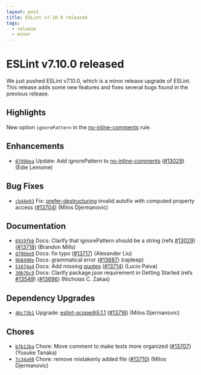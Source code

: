 ```yaml
---
layout: post
title: ESLint v7.10.0 released
tags:
  - release
  - minor
---
```

# ESLint v7.10.0 released

We just pushed ESLint v7.10.0, which is a minor release upgrade of ESLint. This release adds some new features and fixes several bugs found in the previous release.

## Highlights

New option `ignorePattern` in the [no-inline-comments](/docs/rules/no-inline-comments) rule.

## Enhancements


* [`07d9bea`](https://github.com/eslint/eslint/commit/07d9bea7c6f953e8f754afffc9752edcee799431) Update: Add ignorePattern to [no-inline-comments](/docs/rules/no-inline-comments) ([#13029](https://github.com/eslint/eslint/issues/13029)) (Edie Lemoine)




## Bug Fixes


* [`cb44e93`](https://github.com/eslint/eslint/commit/cb44e93f4780e925a75a68ce2f7f6d065b5f756c) Fix: [prefer-destructuring](/docs/rules/prefer-destructuring) invalid autofix with computed property access ([#13704](https://github.com/eslint/eslint/issues/13704)) (Milos Djermanovic)




## Documentation


* [`6919fbb`](https://github.com/eslint/eslint/commit/6919fbb83f86552b0f49ae749da866e4edc7c46a) Docs: Clarify that ignorePattern should be a string (refs [#13029](https://github.com/eslint/eslint/issues/13029)) ([#13718](https://github.com/eslint/eslint/issues/13718)) (Brandon Mills)
* [`d79bbe9`](https://github.com/eslint/eslint/commit/d79bbe982930b53358d34ad91cc6e5eaac8ddede) Docs: fix typo ([#13717](https://github.com/eslint/eslint/issues/13717)) (Alexander Liu)
* [`9b8490e`](https://github.com/eslint/eslint/commit/9b8490ee6391c986b1314540a92b71d8c1e0efc4) Docs: grammatical error ([#13687](https://github.com/eslint/eslint/issues/13687)) (rajdeep)
* [`51674a4`](https://github.com/eslint/eslint/commit/51674a4113a1ca877094606bbf4938ab06cc1aad) Docs: Add missing [quotes](/docs/rules/quotes) ([#13714](https://github.com/eslint/eslint/issues/13714)) (Lucio Paiva)
* [`30b76c9`](https://github.com/eslint/eslint/commit/30b76c9a13fae3dff59f7db406d6c66f11152973) Docs: Clarify package.json requirement in Getting Started (refs [#13549](https://github.com/eslint/eslint/issues/13549)) ([#13696](https://github.com/eslint/eslint/issues/13696)) (Nicholas C. Zakas)




## Dependency Upgrades


* [`46c73b1`](https://github.com/eslint/eslint/commit/46c73b159a5ceed2f7f26f254fd97e459fb0e81a) Upgrade: eslint-scope@5.1.1 ([#13716](https://github.com/eslint/eslint/issues/13716)) (Milos Djermanovic)






## Chores


* [`b7b12ba`](https://github.com/eslint/eslint/commit/b7b12ba0bd4e9c66883f11e97de8ed84b600cdaa) Chore: Move comment to make tests more organized ([#13707](https://github.com/eslint/eslint/issues/13707)) (Yusuke Tanaka)
* [`7c34a98`](https://github.com/eslint/eslint/commit/7c34a982aaf93a02348f56c9ce887c7dcf51b5bd) Chore: remove mistakenly added file ([#13710](https://github.com/eslint/eslint/issues/13710)) (Milos Djermanovic)


